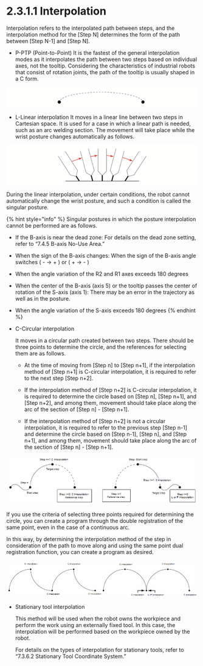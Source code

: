 # 2.3.1.1 Interpolation

Interpolation refers to the interpolated path between steps, and the interpolation method for the \[Step N\] determines the form of the path between \[Step N-1\] and \[Step N\].

* P-PTP \(Point-to-Point\) It is the fastest of the general interpolation modes as it interpolates the path between two steps based on individual axes, not the tooltip. Considering the characteristics of industrial robots that consist of rotation joints, the path of the tooltip is usually shaped in a C form.





![Figure 14 Example of the Tooltip Path in P-PTP Interpolation](../../../.gitbook/assets/image%20%2873%29.png)

* L-Linear interpolation It moves in a linear line between two steps in Cartesian space. It is used for a case in which a linear path is needed, such as an arc welding section. The movement will take place while the wrist posture changes automatically as follows.

![Figure 15 Example of L-Linear Interpolation](../../../.gitbook/assets/image%20%2848%29.png)

During the linear interpolation, under certain conditions, the robot cannot automatically change the wrist posture, and such a condition is called the singular posture.



{% hint style="info" %}
Singular postures in which the posture interpolation cannot be performed are as follows.

* If the B-axis is near the dead zone: For details on the dead zone setting, refer to “7.4.5 B-axis No-Use Area.”
* When the sign of the B-axis changes: When the sign of the B-axis angle switches \( - → + \) or \( + → - \)
* When the angle variation of the R2 and R1 axes exceeds 180 degrees
* When the center of the B-axis \(axis 5\) or the tooltip passes the center of rotation of the S-axis \(axis 1\): There may be an error in the trajectory as well as in the posture.
* When the angle variation of the S-axis exceeds 180 degrees
{% endhint %}

* C-Circular interpolation

  It moves in a circular path created between two steps. There should be three points to determine the circle, and the references for selecting them are as follows.



  * At the time of moving from \[Step n\] to \[Step n+1\], if the interpolation method of \[Step n+1\] is C-circular interpolation, it is required to refer to the next step \[Step n+2\].

  * If the interpolation method of \[Step n+2\] is C-circular interpolation, it is required to determine the circle based on \[Step n\], \[Step n+1\], and \[Step n+2\], and among them, movement should take place along the arc of the section of \[Step n\] - \[Step n+1\].

  * If the interpolation method of \[Step n+2\] is not a circular interpolation, it is required to refer to the previous step \[Step n-1\] and determine the circle based on \[Step n-1\], \[Step n\], and \[Step n+1\], and among them, movement should take place along the arc of the section of \[Step n\] - \[Step n+1\].



![Figure 16 Example 1 of C-Circular Interpolation](../../../.gitbook/assets/image%20%28325%29.png)

If you use the criteria of selecting three points required for determining the circle, you can create a program through the double registration of the same point, even in the case of a continuous arc.

In this way, by determining the interpolation method of the step in consideration of the path to move along and using the same point dual registration function, you can create a program as desired.

![Figure 17 Example 2 of C-Circular Interpolation](../../../.gitbook/assets/image%20%28301%29.png)

* Stationary tool interpolation

  This method will be used when the robot owns the workpiece and perform the work using an externally fixed tool. In this case, the interpolation will be performed based on the workpiece owned by the robot.

  For details on the types of interpolation for stationary tools, refer to “7.3.6.2 Stationary Tool Coordinate System.”





